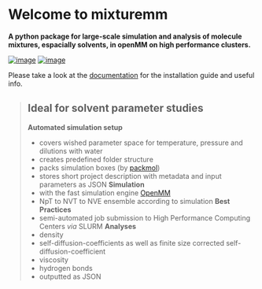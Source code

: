 # Welcome to mixturemm

**A python package for large-scale simulation and analysis of molecule mixtures, espacially solvents, in openMM on high performance clusters.**

[![image](https://img.shields.io/pypi/v/mixturemm.svg)](https://pypi.python.org/pypi/mixturemm)
[![image](https://img.shields.io/badge/License-MIT-yellow.svg)](https://github.com/FAIRChemistry/mixturemm/blob/main/LICENSE)

Please take a look at the [documentation](https://FAIRChemistry.github.io/mixturemm) for the installation guide and useful info.

>## Ideal for solvent parameter studies
>   
>**Automated simulation setup**
>-   covers wished parameter space for temperature, pressure and dilutions with water
>-   creates predefined folder structure
>-   packs simulation boxes (by [packmol](https://github.com/m3g/packmol))
>-   stores short project description with metadata and input parameters as JSON
>**Simulation** 
>-   with the fast simulation engine [OpenMM](https://openmm.org/)
>-   NpT to NVT to NVE ensemble according to simulation **Best Practices**
>-   semi-automated job submission to High Performance Computing Centers *via* SLURM
>**Analyses**
>-   density
>-   self-diffusion-coefficients as well as finite size corrected self-diffusion-coefficient
>-   viscosity
>-   hydrogen bonds
>-   outputted as JSON